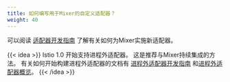 ```yaml
---
title: 如何编写用于Mixer的自定义适配器？
weight: 40
---
```


可以阅读
[适配器开发指南](https://github.com/istio/istio/wiki/Mixer-Compiled-In-Adapter-Dev-Guide)
了解有关如何为Mixer实施新适配器。

{{< idea >}}
Istio 1.0 开始支持进程外适配器。 这是推荐与Mixer持续集成的方法。 有关如何开始构建进程外适配器的文档有
[进程外适配器开发指南](https://github.com/istio/istio/wiki/Mixer-Out-Of-Process-Adapter-Dev-Guide)
和[进程外适配器概览](https://github.com/istio/istio/wiki/Mixer-Out-Of-Process-Adapter-Walkthrough)。
{{< /idea >}}
